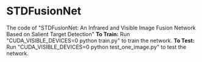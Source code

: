 # STDFusionNet
The code of "STDFusionNet: An Infrared and Visible Image Fusion Network Based on Salient Target Detection"
**To Train:**
Run "CUDA_VISIBLE_DEVICES=0 python train.py" to train the network.
**To Test:**
Run "CUDA_VISIBLE_DEVICES=0 python test_one_image.py" to test the network.
